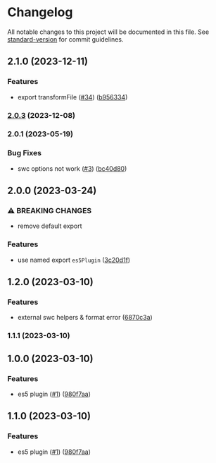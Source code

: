 # Changelog

All notable changes to this project will be documented in this file. See [standard-version](https://github.com/conventional-changelog/standard-version) for commit guidelines.

## 2.1.0 (2023-12-11)


### Features

* export transformFile ([#34](https://github.com/noyobo/esbuild-plugin-es5/issues/34)) ([b956334](https://github.com/noyobo/esbuild-plugin-es5/commit/b9563343355793643041904d06acdf2f15e2755a))

### [2.0.3](https://github.com/noyobo/esbuild-plugin-es5/compare/v2.0.1...v2.0.3) (2023-12-08)

### 2.0.1 (2023-05-19)


### Bug Fixes

* swc options not work ([#3](https://github.com/noyobo/esbuild-plugin-es5/issues/3)) ([bc40d80](https://github.com/noyobo/esbuild-plugin-es5/commit/bc40d80e8bbe978cd7c6072fc8cc63bdad2e649d))

## 2.0.0 (2023-03-24)


### ⚠ BREAKING CHANGES

* remove default export

### Features

* use named export `es5Plugin` ([3c20d1f](https://github.com/noyobo/esbuild-plugin-es5/commit/3c20d1f58680a276d42935673e6ddde7e55132f3))

## 1.2.0 (2023-03-10)


### Features

* external swc helpers & format error ([6870c3a](https://github.com/noyobo/esbuild-plugin-es5/commit/6870c3a052fca7e7f7596981bd7492057ce81b8f))

### 1.1.1 (2023-03-10)

## 1.0.0 (2023-03-10)


### Features

* es5 plugin ([#1](https://github.com/noyobo/esbuild-plugin-es5/issues/1)) ([980f7aa](https://github.com/noyobo/esbuild-plugin-es5/commit/980f7aa0248b17015b75f72e8b70ba80fd3c430b))

## 1.1.0 (2023-03-10)


### Features

* es5 plugin ([#1](https://github.com/noyobo/esbuild-plugin-es5/issues/1)) ([980f7aa](https://github.com/noyobo/esbuild-plugin-es5/commit/980f7aa0248b17015b75f72e8b70ba80fd3c430b))
